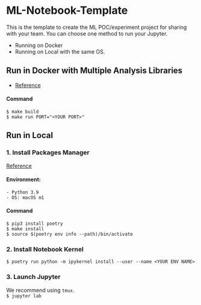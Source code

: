 # ML-Notebook-Template
This is the template to create the ML POC/experiment project for sharing with your team.
You can choose one method to run your Jupyter.

- Running on Docker
- Running on Local with the same OS.

## Run in Docker with Multiple Analysis Libraries
- [Reference](https://github.com/jupyter/docker-stacks/tree/main/scipy-notebook)  

#### Command
``$ make build``  
``$ make run PORT="<YOUR PORT>"``

## Run in Local

### 1. Install Packages Manager
[Reference](https://blog.kyomind.tw/python-poetry/#Poetry-%E6%98%AF%E4%BB%80%E9%BA%BC%EF%BC%9F)  
#### Environment:
    - Python 3.9
    - OS: macOS m1
#### Command
``$ pip3 install poetry``  
``$ make install``  
``$ source $(poetry env info --path)/bin/activate``  

### 2. Install Notebook Kernel
``$ poetry run python -m ipykernel install --user --name <YOUR ENV NAME>``  

### 3. Launch Jupyter
We recommend using ``tmux``.  
``$ jupyter lab``  
